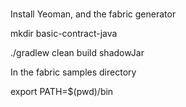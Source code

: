 
# 

Install Yeoman, and the fabric generator

mkdir basic-contract-java

./gradlew clean build shadowJar


In the fabric samples directory

export PATH=$(pwd)/bin
